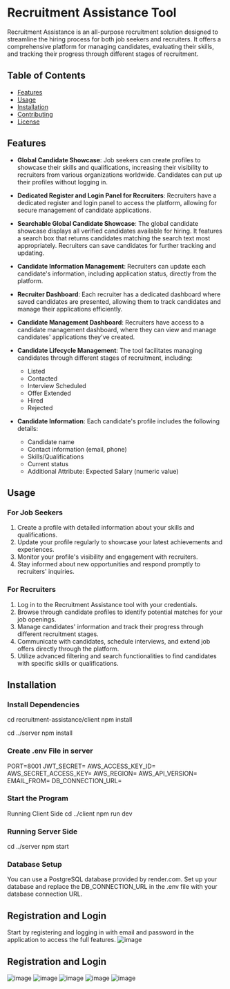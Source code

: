 # Recruitment Assistance Tool

Recruitment Assistance is an all-purpose recruitment solution designed to streamline the hiring process for both job seekers and recruiters. It offers a comprehensive platform for managing candidates, evaluating their skills, and tracking their progress through different stages of recruitment.

## Table of Contents

- [Features](#features)
- [Usage](#usage)
- [Installation](#installation)
- [Contributing](#contributing)
- [License](#license)


## Features

- **Global Candidate Showcase**: Job seekers can create profiles to showcase their skills and qualifications, increasing their visibility to recruiters from various organizations worldwide. Candidates can put up their profiles without logging in.

- **Dedicated Register and Login Panel for Recruiters**: Recruiters have a dedicated register and login panel to access the platform, allowing for secure management of candidate applications.

- **Searchable Global Candidate Showcase**: The global candidate showcase displays all verified candidates available for hiring. It features a search box that returns candidates matching the search text most appropriately. Recruiters can save candidates for further tracking and updating.

- **Candidate Information Management**: Recruiters can update each candidate's information, including application status, directly from the platform. 

- **Recruiter Dashboard**: Each recruiter has a dedicated dashboard where saved candidates are presented, allowing them to track candidates and manage their applications efficiently.

- **Candidate Management Dashboard**: Recruiters have access to a candidate management dashboard, where they can view and manage candidates' applications they've created.

- **Candidate Lifecycle Management**: The tool facilitates managing candidates through different stages of recruitment, including:
  - Listed
  - Contacted
  - Interview Scheduled
  - Offer Extended
  - Hired
  - Rejected

- **Candidate Information**: Each candidate's profile includes the following details:
  - Candidate name
  - Contact information (email, phone)
  - Skills/Qualifications
  - Current status
  - Additional Attribute: Expected Salary (numeric value)

## Usage

### For Job Seekers

1. Create a profile with detailed information about your skills and qualifications.
2. Update your profile regularly to showcase your latest achievements and experiences.
3. Monitor your profile's visibility and engagement with recruiters.
4. Stay informed about new opportunities and respond promptly to recruiters' inquiries.

### For Recruiters

1. Log in to the Recruitment Assistance tool with your credentials.
2. Browse through candidate profiles to identify potential matches for your job openings.
3. Manage candidates' information and track their progress through different recruitment stages.
4. Communicate with candidates, schedule interviews, and extend job offers directly through the platform.
5. Utilize advanced filtering and search functionalities to find candidates with specific skills or qualifications.


## Installation

### Install Dependencies
cd recruitment-assistance/client
npm install

cd ../server
npm install

### Create .env File in server
PORT=8001
JWT_SECRET=
AWS_ACCESS_KEY_ID=
AWS_SECRET_ACCESS_KEY=
AWS_REGION=
AWS_API_VERSION=
EMAIL_FROM=
DB_CONNECTION_URL=

 ### Start the Program
Running Client Side
cd ../client
npm run dev

### Running Server Side

cd ../server
npm start

### Database Setup
You can use a PostgreSQL database provided by render.com. Set up your database and replace the DB_CONNECTION_URL in the .env file with your database connection URL.

## Registration and Login 
Start by registering and logging in with email and password in the application to access the full features.
![image](https://github.com/XERON431/Taskphin-Recruitment-Assistance-Tool/assets/103522839/60e5f6e8-5b09-46b1-ac1c-7c79fb70fe9f)
## Registration and Login 
![image](https://github.com/XERON431/Taskphin-Recruitment-Assistance-Tool/assets/103522839/e1078e54-ee3a-495e-aa9b-1260c9d94029)
![image](https://github.com/XERON431/Taskphin-Recruitment-Assistance-Tool/assets/103522839/9a38d0a0-7ff7-4d8a-908d-285d965a1d9a)
![image](https://github.com/XERON431/Taskphin-Recruitment-Assistance-Tool/assets/103522839/f3c4258d-efb8-4976-83a1-72f5f8666639)
![image](https://github.com/XERON431/Taskphin-Recruitment-Assistance-Tool/assets/103522839/e8c97cb2-97eb-4cd2-b133-f5230327c436)
![image](https://github.com/XERON431/Taskphin-Recruitment-Assistance-Tool/assets/103522839/32ac7cf3-f77b-4b6b-b34c-e0d855d89bd2)





